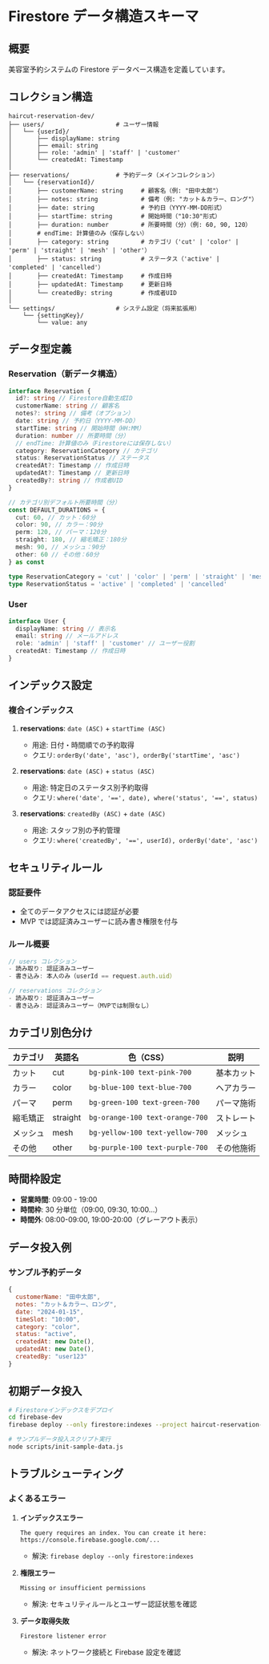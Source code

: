 # Firestore データ構造スキーマ

## 概要

美容室予約システムの Firestore データベース構造を定義しています。

## コレクション構造

```
haircut-reservation-dev/
├── users/                    # ユーザー情報
│   └── {userId}/
│       ├── displayName: string
│       ├── email: string
│       ├── role: 'admin' | 'staff' | 'customer'
│       └── createdAt: Timestamp
│
├── reservations/             # 予約データ（メインコレクション）
│   └── {reservationId}/
│       ├── customerName: string     # 顧客名（例: "田中太郎"）
│       ├── notes: string            # 備考（例: "カット＆カラー、ロング"）
│       ├── date: string             # 予約日（YYYY-MM-DD形式）
│       ├── startTime: string        # 開始時間（"10:30"形式）
│       ├── duration: number         # 所要時間（分）（例: 60, 90, 120）
│       # endTime: 計算値のみ（保存しない）
│       ├── category: string         # カテゴリ（'cut' | 'color' | 'perm' | 'straight' | 'mesh' | 'other'）
│       ├── status: string           # ステータス（'active' | 'completed' | 'cancelled'）
│       ├── createdAt: Timestamp     # 作成日時
│       ├── updatedAt: Timestamp     # 更新日時
│       └── createdBy: string        # 作成者UID
│
└── settings/                 # システム設定（将来拡張用）
    └── {settingKey}/
        └── value: any
```

## データ型定義

### Reservation（新データ構造）

```typescript
interface Reservation {
  id?: string // Firestore自動生成ID
  customerName: string // 顧客名
  notes?: string // 備考（オプション）
  date: string // 予約日（YYYY-MM-DD）
  startTime: string // 開始時間（HH:MM）
  duration: number // 所要時間（分）
  // endTime: 計算値のみ（Firestoreには保存しない）
  category: ReservationCategory // カテゴリ
  status: ReservationStatus // ステータス
  createdAt?: Timestamp // 作成日時
  updatedAt?: Timestamp // 更新日時
  createdBy?: string // 作成者UID
}

// カテゴリ別デフォルト所要時間（分）
const DEFAULT_DURATIONS = {
  cut: 60, // カット：60分
  color: 90, // カラー：90分
  perm: 120, // パーマ：120分
  straight: 180, // 縮毛矯正：180分
  mesh: 90, // メッシュ：90分
  other: 60 // その他：60分
} as const

type ReservationCategory = 'cut' | 'color' | 'perm' | 'straight' | 'mesh' | 'other'
type ReservationStatus = 'active' | 'completed' | 'cancelled'
```

### User

```typescript
interface User {
  displayName: string // 表示名
  email: string // メールアドレス
  role: 'admin' | 'staff' | 'customer' // ユーザー役割
  createdAt: Timestamp // 作成日時
}
```

## インデックス設定

### 複合インデックス

1. **reservations**: `date (ASC)` + `startTime (ASC)`

   - 用途: 日付・時間順での予約取得
   - クエリ: `orderBy('date', 'asc'), orderBy('startTime', 'asc')`

2. **reservations**: `date (ASC)` + `status (ASC)`

   - 用途: 特定日のステータス別予約取得
   - クエリ: `where('date', '==', date), where('status', '==', status)`

3. **reservations**: `createdBy (ASC)` + `date (ASC)`
   - 用途: スタッフ別の予約管理
   - クエリ: `where('createdBy', '==', userId), orderBy('date', 'asc')`

## セキュリティルール

### 認証要件

- 全てのデータアクセスには認証が必要
- MVP では認証済みユーザーに読み書き権限を付与

### ルール概要

```javascript
// users コレクション
- 読み取り: 認証済みユーザー
- 書き込み: 本人のみ（userId == request.auth.uid）

// reservations コレクション
- 読み取り: 認証済みユーザー
- 書き込み: 認証済みユーザー（MVPでは制限なし）
```

## カテゴリ別色分け

| カテゴリ | 英語名   | 色（CSS）                       | 説明       |
| -------- | -------- | ------------------------------- | ---------- |
| カット   | cut      | `bg-pink-100 text-pink-700`     | 基本カット |
| カラー   | color    | `bg-blue-100 text-blue-700`     | ヘアカラー |
| パーマ   | perm     | `bg-green-100 text-green-700`   | パーマ施術 |
| 縮毛矯正 | straight | `bg-orange-100 text-orange-700` | ストレート |
| メッシュ | mesh     | `bg-yellow-100 text-yellow-700` | メッシュ   |
| その他   | other    | `bg-purple-100 text-purple-700` | その他施術 |

## 時間枠設定

- **営業時間**: 09:00 - 19:00
- **時間枠**: 30 分単位（09:00, 09:30, 10:00...）
- **時間外**: 08:00-09:00, 19:00-20:00（グレーアウト表示）

## データ投入例

### サンプル予約データ

```javascript
{
  customerName: "田中太郎",
  notes: "カット＆カラー、ロング",
  date: "2024-01-15",
  timeSlot: "10:00",
  category: "color",
  status: "active",
  createdAt: new Date(),
  updatedAt: new Date(),
  createdBy: "user123"
}
```

## 初期データ投入

```bash
# Firestoreインデックスをデプロイ
cd firebase-dev
firebase deploy --only firestore:indexes --project haircut-reservation-dev

# サンプルデータ投入スクリプト実行
node scripts/init-sample-data.js
```

## トラブルシューティング

### よくあるエラー

1. **インデックスエラー**

   ```
   The query requires an index. You can create it here: https://console.firebase.google.com/...
   ```

   - 解決: `firebase deploy --only firestore:indexes`

2. **権限エラー**

   ```
   Missing or insufficient permissions
   ```

   - 解決: セキュリティルールとユーザー認証状態を確認

3. **データ取得失敗**
   ```
   Firestore listener error
   ```
   - 解決: ネットワーク接続と Firebase 設定を確認
